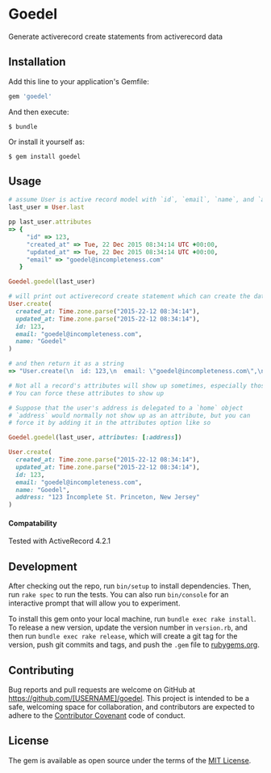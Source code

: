 # Goedel

Generate activerecord create statements from activerecord data

## Installation

Add this line to your application's Gemfile:

```ruby
gem 'goedel'
```

And then execute:

    $ bundle

Or install it yourself as:

    $ gem install goedel

## Usage

```ruby
# assume User is active record model with `id`, `email`, `name`, and `address`
last_user = User.last

pp last_user.attributes
=> {
     "id" => 123,
     "created_at" => Tue, 22 Dec 2015 08:34:14 UTC +00:00,
     "updated_at" => Tue, 22 Dec 2015 08:34:14 UTC +00:00,
     "email" => "goedel@incompleteness.com"
   }

Goedel.goedel(last_user)

# will print out activerecord create statement which can create the data object
User.create(
  created_at: Time.zone.parse("2015-22-12 08:34:14"),
  updated_at: Time.zone.parse("2015-22-12 08:34:14"),
  id: 123,
  email: "goedel@incompleteness.com",
  name: "Goedel"
)

# and then return it as a string
=> "User.create(\n  id: 123,\n  email: \"goedel@incompleteness.com\",\n  name: \"Goedel\", \n  address: \"123 Recurse St. Princeton, New Jersey\""

# Not all a record's attributes will show up sometimes, especially those delegated through associations.
# You can force these attributes to show up

# Suppose that the user's address is delegated to a `home` object
# `address` would normally not show up as an attribute, but you can
# force it by adding it in the attributes option like so

Goedel.goedel(last_user, attributes: [:address])

User.create(
  created_at: Time.zone.parse("2015-22-12 08:34:14"),
  updated_at: Time.zone.parse("2015-22-12 08:34:14"),
  id: 123,
  email: "goedel@incompleteness.com",
  name: "Goedel", 
  address: "123 Incomplete St. Princeton, New Jersey"
)
```

#### Compatability

Tested with ActiveRecord 4.2.1

## Development

After checking out the repo, run `bin/setup` to install dependencies. Then, run `rake spec` to run the tests. You can also run `bin/console` for an interactive prompt that will allow you to experiment.

To install this gem onto your local machine, run `bundle exec rake install`. To release a new version, update the version number in `version.rb`, and then run `bundle exec rake release`, which will create a git tag for the version, push git commits and tags, and push the `.gem` file to [rubygems.org](https://rubygems.org).

## Contributing

Bug reports and pull requests are welcome on GitHub at https://github.com/[USERNAME]/goedel. This project is intended to be a safe, welcoming space for collaboration, and contributors are expected to adhere to the [Contributor Covenant](http://contributor-covenant.org) code of conduct.


## License

The gem is available as open source under the terms of the [MIT License](http://opensource.org/licenses/MIT).

